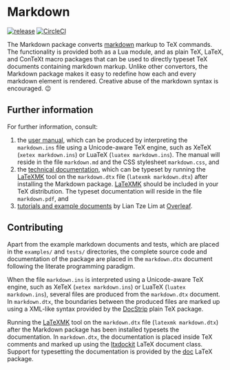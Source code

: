 Markdown
========
[![release](https://img.shields.io/github/release/witiko/markdown.svg)][release]
[![CircleCI](https://circleci.com/gh/Witiko/markdown/tree/master.svg?style=shield)][CircleCI]

 [CircleCI]: https://circleci.com/gh/Witiko/markdown/tree/master "CircleCI"
 [release]:  https://github.com/Witiko/markdown/releases/latest  "Releases · Witiko/markdown"

The Markdown package converts [markdown][] markup to TeX commands. The
functionality is provided both as a Lua module, and as plain TeX, LaTeX, and
ConTeXt macro packages that can be used to directly typeset TeX documents
containing markdown markup. Unlike other convertors, the Markdown package
makes it easy to redefine how each and every markdown element is rendered.
Creative abuse of the markdown syntax is encouraged. 😉

 [markdown]: https://daringfireball.net/projects/markdown/basics/ "Daring Fireball: Markdown Basics"

Further information
-------------------
For further information, consult:

1. the [user manual][manual], which can be produced by interpreting the
   `markdown.ins` file using a Unicode-aware TeX engine, such as XeTeX
   (`xetex markdown.ins`) or LuaTeX (`luatex markdown.ins`). The manual will
   reside in the file `markdown.md` and the CSS stylesheet `markdown.css`, and
2. the [technical documentation][techdoc], which can be typeset by running the
   [LaTeXMK][LaTeXMK] tool on the `markdown.dtx` file
   (`latexmk markdown.dtx`) after installing the Markdown package.
   [LaTeXMK][LaTeXMK] should be included in your TeX distribution. The typeset
   documentation will reside in the file `markdown.pdf`, and
3. [tutorials and example documents][tutor] by Lian Tze Lim at [Overleaf][].

 [techdoc]:  http://mirrors.ctan.org/macros/generic/markdown/markdown.pdf  "A Markdown Interpreter for TeX"
 [manual]:   http://mirrors.ctan.org/macros/generic/markdown/markdown.html "Markdown Package User Manual"
 [tutor]:    https://www.overleaf.com/blog?search=Markdown                 "Blog - News and Articles from Overleaf"
 [overleaf]: https://www.overleaf.com/                                     "Overleaf: Real-time Collaborative Writing and Publishing Tools with Integrated PDF Preview"

Contributing
------------
Apart from the example markdown documents and tests, which are placed in the
`examples/` and `tests/` directories, the complete source code and
documentation of the package are placed in the `markdown.dtx` document
following the literate programming paradigm.

When the file `markdown.ins` is interpreted using a Unicode-aware TeX engine,
such as XeTeX (`xetex markdown.ins`) or LuaTeX (`luatex markdown.ins`), several
files are produced from the `markdown.dtx` document. In `markdown.dtx`, the
boundaries between the produced files are marked up using a XML-like syntax
provided by the [DocStrip][] plain TeX package.

Running the [LaTeXMK][LaTeXMK] tool on the `markdown.dtx` file
(`latexmk markdown.dtx`) after the Markdown package has been installed typesets
the documentation. In `markdown.dtx`, the documentation is placed inside TeX
comments and marked up using the [ltxdockit][] LaTeX document class. Support
for typesetting the documentation is provided by the [doc][] LaTeX package.

 [DocStrip]:  https://ctan.org/pkg/docstrip   "docstrip – Remove comments from file"
 [LaTeXMK]:   https://ctan.org/pkg/latexmk    "latexmk – Fully automated LaTeX document generation"
 [ltxdockit]: https://ctan.org/pkg/ltxdockit  "ltxdockit – Documentation support"
 [doc]:       https://ctan.org/pkg/doc        "doc – Format LaTeX documentation"
